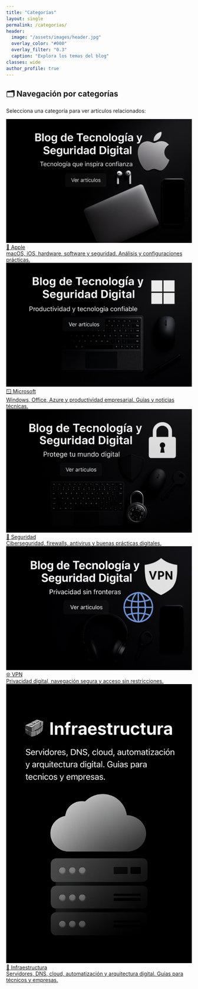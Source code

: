 ```yaml
---
title: "Categorías"
layout: single
permalink: /categorias/
header:
  image: "/assets/images/header.jpg"
  overlay_color: "#000"
  overlay_filter: "0.3"
  caption: "Explora los temas del blog"
classes: wide
author_profile: true
---
```


## 🗂️ Navegación por categorías

Selecciona una categoría para ver artículos relacionados:

<div class="category-grid">

  <div class="category-item">
    <a href="/apple/">
      <img src="/assets/images/apple-header.png" alt="Apple">
      <div class="category-title">🍏 Apple</div>
      <div class="category-description">macOS, iOS, hardware, software y seguridad. Análisis y configuraciones prácticas.</div>
    </a>
  </div>

  <div class="category-item">
    <a href="/microsoft/">
      <img src="/assets/images/microsoft-header.png" alt="Microsoft">
      <div class="category-title">🪟 Microsoft</div>
      <div class="category-description">Windows, Office, Azure y productividad empresarial. Guías y noticias técnicas.</div>
    </a>
  </div>

  <div class="category-item">
    <a href="/seguridad/">
      <img src="/assets/images/seguridad-header.png" alt="Seguridad">
      <div class="category-title">🔐 Seguridad</div>
      <div class="category-description">Ciberseguridad, firewalls, antivirus y buenas prácticas digitales.</div>
    </a>
  </div>

  <div class="category-item">
    <a href="/vpn/">
      <img src="/assets/images/vpn-header.png" alt="VPN">
      <div class="category-title">🌐 VPN</div>
      <div class="category-description">Privacidad digital, navegación segura y acceso sin restricciones.</div>
    </a>
  </div>
<div class="category-item">
    <a href="/infraestructura/">
      <img src="/assets/images/infraestructura-header.png" alt="Infraestructura">
      <div class="category-title">🧱 Infraestructura</div>
      <div class="category-description">Servidores, DNS, cloud, automatización y arquitectura digital. Guías para técnicos y empresas.</div>
    </a>
  </div>
</div>
